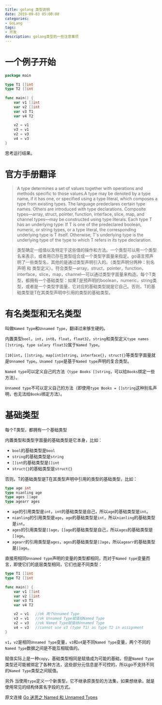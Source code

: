 ```yaml
---
title: golang 类型说明
date: 2019-09-03 05:00:00
categories:
- GoLang
tags:
- 开发
description: golang类型的一些注意事项
---
```


# 一个例子开始

```go
package main
 
type T1 []int
type T2 []int
 
func main() {
    var v1 []int
    var v2 []int
    var v3 T1
    var v4 T2
 
    v2 = v1
    v3 = v1
    v2 = v3
    v4 = v3
}
```

思考运行结果。

# 官方手册翻译

>A type determines a set of values together with operations and methods specific to those values.A type may be denoted by a type name, if it has one, or specified using a type literal, which composes a type from existing types. The language predeclares certain type names. Others are introduced with type declarations. Composite types—array, struct, pointer, function, interface, slice, map, and channel types—may be constructed using type literals. Each type T has an underlying type: If T is one of the predeclared boolean, numeric, or string types, or a type literal, the corresponding underlying type is T itself. Otherwise, T's underlying type is the underlying type of the type to which T refers in its type declaration.

>类型确定一组值以及特定于这些值的操作和方法。一个类型可以用一个类型名来表示，或者用已存在类型组合成一个类型字面量来指定。go语言预声明了一些类型名，其他的是通过类型声明引入的。（类型声明分两种：别名声明 和 类型定义）。符合类型—array，struct，pointer，function，interface，slice，map，channel—可以通过类型字面量来构造。每个T类型，都拥有一个基础类型：如果T是预声明的boolean，numeric，string类型，或者是一个类型字面量，它对应的基础类型就是它自己。否则，T的基础类型是T在其类型声明中引用的类型的基础类型。

# 有名类型和无名类型

叫做`Named Type`和`Unnamed Type`，翻译过来够生硬的。

内置类型`bool`，`int`，`int8`，`float`，`float32`，`string`和类型定义`type names []string`，`type salary float32`属于`Named Type`。

`[10]int`，`[]string`，`map[int]string`，`interface{}`，`struct{}`等类型字面量就是`Unnamed Type`。`Unamed type`是基于`Named type`声明的复合类型。

`Named type`可以定义自己的方法（`type Books []string`，可以给`Books`绑定一些方法）。

`Unnamed type`不可以定义自己的方法（即使用`type Books = []string`这种别名声明，也无法给`Books`绑定方法）。

# 基础类型

每个T类型，都拥有一个基础类型

内置类型和类型字面量的基础类型是它本身，比如：

* `bool`的基础类型是`bool`
* `string`的基础类型是`string`
* `[]int`的基础类型是`[]int`
* `struct{}`的基础类型是`struct{}`

否则，T的基础类型是T在其类型声明中引用的类型的基础类型，比如：

```go
type age int
type nianling age
type ages []age
type agearr ages
```

* `age`的引用类型是`int`，`int`的基础类型是自己，所以`age`的基础类型是`int`。
* `nianling`的引用类型是`age`，`age`的基础类型是`int`，所以`nianling`的基础类型是`int`。
* `ages`的引用类型是`[]age`，`[]age`的基础类型是自己，所以`ages`的基础类型是`[]age`。
* `agearr`的引用类型是`ages`，`ages`的基础类型是`[]age`，所以`agearr`的基础类型是`[]age`。

直接用相同`Unnamed type`声明的变量的类型都相同，而对于`Named type`变量而言，即使它们的底层类型相同，它们也是不同类型：

```go
type T1 []int
type T2 []int
 
func main() {
    var v1 []int
    var v2 []int
    var v3 T1
    var v4 T2

    v2 = v1   //ok 两个Unnamed Type
    v3 = v1   //ok Unnamed Type赋值给Named Type
    v2 = v3   //ok Named Type赋值给Unnamed Type
    v4 = v3   //cannot use v3 (type T1) as type T2 in assignment
}
```

`v1`，`v2`是相同`Unnamed Type`变量，`v3`和`v4`是不同`Named Type`变量，两个不同的`Named Type`数据之间是不能互相赋值的。

赋值实际上是一种`copy`，基础类型相同是赋值成为可能的基础，但是`Named Type`类型还可能被绑定了各种方法，这些部分元信息是不可控的，所以go不支持不同的`Named Type`类型之间赋值。

另外 当使用`type`定义一个新类型，它不继承原类型的方法集，如果想继承，就是使用常见的结构体匿名字段的方式。

原文连接 [Go 迷思之 Named 和 Unnamed Types](https://gocn.vip/article/501)


